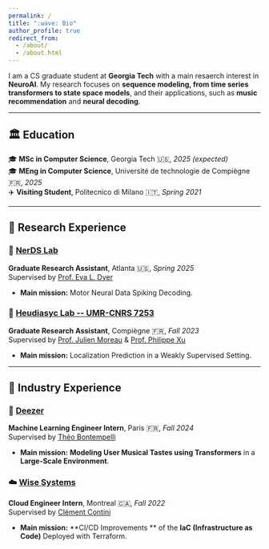 ```yaml
---
permalink: /
title: ":wave: Bio"
author_profile: true
redirect_from: 
  - /about/
  - /about.html
---
```



I am a CS graduate student at **Georgia Tech** with a main resaerch interest in **NeuroAI**. My research focuses on **sequence modeling, from time series transformers to state space models**, and their applications, such as **music recommendation** and **neural decoding**.  

---

## :classical_building: Education  
:mortar_board: **MSc in Computer Science**, Georgia Tech :us:, *2025 (expected)*  
:mortar_board: **MEng in Computer Science**, Université de technologie de Compiègne :fr:, *2025*  
:airplane: **Visiting Student**, Politecnico di Milano :it:, *Spring 2021*  

---

## :microscope: Research Experience  
### :brain: [NerDS Lab](https://dyerlab.gatech.edu/)
**Graduate Research Assistant**, Atlanta :us:, *Spring 2025*  
Supervised by [Prof. Eva L. Dyer](https://scholar.google.com/citations?user=Sb_jcHcAAAAJ&hl)
- **Main mission:** Motor Neural Data Spiking Decoding.

### :round_pushpin: [Heudiasyc Lab -- UMR-CNRS 7253](https://www.hds.utc.fr/en/)
**Graduate Research Assistant**, Compiègne :fr:, *Fall 2023*  
Supervised by [Prof. Julien Moreau](https://www.hds.utc.fr/~moreajul/dokuwiki/) & [Prof. Philippe Xu](https://perso.ensta-paris.fr/~philippe.xu/)
- **Main mission:** Localization Prediction in a Weakly Supervised Setting.  

---

## :briefcase: Industry Experience
### :musical_note: [Deezer](https://www.deezer.com/)
**Machine Learning Engineer Intern**, Paris :fr:, *Fall 2024*  
Supervised by [Théo Bontempelli](https://scholar.google.com/citations?user=7wlFpDwAAAAJ&hl)
-  **Main mission:** **Modeling User Musical Tastes using Transformers** in a **Large-Scale Environment**.

### :cloud: [Wise Systems](https://www.wisesystems.com/)
**Cloud Engineer Intern**, Montreal :canada:, *Fall 2022*  
Supervised by [Clément Contini](https://www.linkedin.com/in/clement-contini/?locale=en_US)
- **Main mission:** **CI/CD Improvements ** of the **IaC (Infrastructure as Code)** Deployed with Terraform.  
